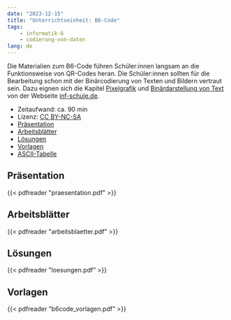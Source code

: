 ```yaml
---
date: "2023-12-15"
title: "Unterrichtseinheit: B6-Code"
tags:
    - informatik-6
    - codierung-von-daten
lang: de
---
```


Die Materialien zum B6-Code führen Schüler:innen langsam an die Funktionsweise von QR-Codes heran. Die Schüler:innen sollten für die Bearbeitung schon mit der Binärcodierung von Texten und Bildern vertraut sein. Dazu eignen sich die Kapitel [Pixelgrafik](https://inf-schule.de/kids/datennetze/pixelgrafik) und [Binärdarstellung von Text](https://inf-schule.de/kids/datennetze/text) von der Webseite [inf-schule.de](inf-schule.de).

- Zeitaufwand: ca. 90 min
- Lizenz: [CC BY-NC-SA](https://creativecommons.org/licenses/by-nc-sa/4.0/)
- [Präsentation](praesentation.pdf)
- [Arbeitsblätter](arbeitsblaetter.pdf)
- [Lösungen](loesungen.pdf)
- [Vorlagen](b6code_vorlagen.pdf)
- [ASCII-Tabelle](../ascii-tabelle)

## Präsentation

{{< pdfreader "praesentation.pdf" >}}

## Arbeitsblätter

{{< pdfreader "arbeitsblaetter.pdf" >}}

## Lösungen

{{< pdfreader "loesungen.pdf" >}}

## Vorlagen

{{< pdfreader "b6code_vorlagen.pdf" >}}
